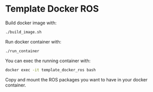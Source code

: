 # Template Docker ROS

Build docker image with:

```bash
./build_image.sh
```

Run docker container with:

```bash
./run_container
```

You can exec the running container with:

```bash
docker exec -it template_docker_ros bash
```

Copy and mount the ROS packages you want to have in your docker container.
